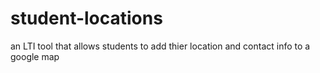 student-locations
=================

an LTI tool that allows students to add thier location and contact info to a google map
